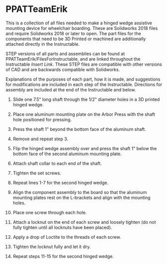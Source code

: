 # PPATTeamErik
This is a collection of all files needed to make a hinged wedge assistive mounting device for wheelchair boarding. These are Solidworks 2018 files and require Solidworks 2018 or later to open. The part files for the components that need to be 3D Printed or machined are additionally attached directly in the Instructable. 

STEP versions of all parts and assemblies can be found at PPATTeamErik/FilesForInstructable, and are linked throughout the Instructable *Insert Link*. These STEP files are compatible with other versions of CAD and are backwards compatible with Solidworks.

Explanations of the purposes of each part, how it is made, and suggestions for modifications are included in each step of the Instructable. Directions for assembly are included at the end of the Instructable and below.
1. Slide one 7.5" long shaft through the 1/2" diameter holes in a 3D printed hinged wedge.
2. Place one aluminum mounting plate on the Arbor Press with the shaft hole positioned for pressing.
3. Press the shaft 1" beyond the bottom face of the aluminum shaft.
4. Remove and repeat step 3.
5. Flip the hinged wedge assembly over and press the shaft 1" below the bottom face of the second aluminum mounting plate.
6. Attach shaft collar to each end of the shaft.
7. Tighten the set screws.
8. Repeat lines 1-7 for the second hinged wedge. 

9. Align the component assembly to the board so that the aluminum mounting plates rest on the L-brackets and align with the mounting holes.
10. Place one screw through each hole.
11. Attach a locknut on the end of each screw and loosely tighten (do not fully tighten until all locknuts have been placed).
12. Apply a drop of Loctite to the threads of each screw.
13. Tighten the locknut fully and let it dry.
14. Repeat steps 11-15 for the second hinged wedge.
